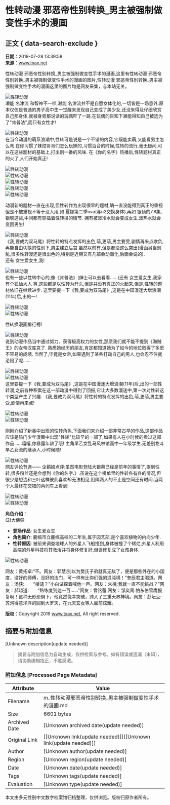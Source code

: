 # 性转动漫 邪恶帝性别转换_男主被强制做变性手术的漫画

## 正文 { data-search-exclude }


**日期**：2019-07-28 13:39:58  
**来源**：www.txax.net  

性转动漫 邪恶帝性别转换_男主被强制做变性手术的漫画,这里有性转动漫 邪恶帝性别转换_男主被强制做变性手术的漫画的图片,性转动漫 邪恶帝性别转换_男主被强制做变性手术的漫画这里的图片均是网友采集，与本站无关。

![性转动漫](http://p2.qhimgs4.com/t012f293e45d2639358.jpg)  
濑能 名津流 和智神不一样,濑能 名津流并不是自愿女体化的,一切皆是一场意外.原本仅仅是普通的男子高中生一觉醒来发现自己变成了美少女,还没来得及仔细欣赏自己那身体,就被身旁那说话的玩偶吓了一跳.在玩偶的告知下濑能得知自己被选为了"肯普法",而只有女性才!

![性转动漫](http://img.mp.itc.cn/upload/20170519/069837acd43c46dc84a347ca4a3dad8a_th.jpg)  
在当今动漫的萌系浪潮中,性转可是说是一个不错的内容,它既能卖萌,又能看男主怎么弯.在你习惯了妹控哥哥们怎么玩妹的,习惯百合的时候,性转的流行,毫无疑问,可以在这些题材的基础上,打出别一番的风味. 在《你的名字》热播后,性转题材真正的火了,人们开始真正!

![性转动漫](http://img.mp.sohu.com/q_mini,c_zoom,w_640/upload/20170510/3b6b8b2a23a64d2c8559c9c1b13a896e_th.jpg)  
![性转动漫](http://b-ssl.duitang.com/uploads/blog/201502/22/20150222222025_jannX.jpeg)  
![性转动漫](https://v1.qzone.cc/pic/201708/20/11/20/59990017c04ba117.jpeg!600x600.jpg)  
![性转动漫](https://v1.qzone.cc/pic/201708/20/11/20/599900155d411686.jpeg!600x600.jpg)  
![性转动漫](http://img.mp.itc.cn/upload/20170519/23b854c455c940da9862dcc6447c90fc_th.jpg)  

动漫新的题材一直在出现,但性转作为出现很早的题材,确一直没能得到真正的重视 但是不被重视不等于没人用,如 夏娜第二季ova(与u2交换身体),再如 银仙的7.8集,银魂这些,中间都有穿插着性转换的情节. 拥有被泼冷水就会变成女生,泼热水就会变回男生!

![性转动漫](http://img.mp.itc.cn/upload/20170519/dc29815832ad4de1a93c10444ca81a1c.jpg)  
《我,要成为双马尾》将性转的特点发挥的出色,萌,更萌,男主要受,剧情再来点欺负,再能自由切换的性别下,男主建立后宫.虽然以前有,但是都没这么突出(漫画另当别乱,很多性转漫还是很出色的,特别是近期又有几部会动画化,后面会说的).  
还有 女生爱女生,我!

![性转动漫](http://img.mp.itc.cn/upload/20170519/4c9543e1e3194c97b9e81ef4f14d7d48_th.jpg)  
也有一些以性转中心的,像《肯普法》(绅士可以去看看……)还有 女生爱女生,我家有个狐仙大人 等,这些都是以性转为开头,但是并没有真正的火起来,但是,性转的题材依旧在继续进步. 这里要提一下《我,要成为双马尾》,这是在中国漫迷大增浪潮(11年)后,出的一!

![性转动漫](http://images.dmzj.com/webpic/8/woshibaiheV2.jpg)  
![性转动漫](http://images.dmzj.com/webpic/0/qingmazhumabianchengmeishaon.jpg)  

性转换漫画排行榜!

![性转动漫](http://forum.gamme.com.tw/data/attachment/forum/201607/18/202022jo1p610aeb1ieks1.jpg)  
说到动漫作品当中通过努力、获得极高权力的女性,那麽我们就不能不提到《海贼王》的女帝汉库克了. 熟悉她经历的朋友,肯定都知道她为了如今的地位取得了多麽不容易的成绩. 当然了,毕竟是女帝,如果遇到了某些打动自己的男人,也会忍不住就沦陷了呢……

![性转动漫](http://www.gugu5.com/upload2/24648/2019/01-25/20190125222410_7609rxsbebth_small.jpg)  
![性转动漫](http://img.mp.itc.cn/upload/20170519/4bdc79b63183456a9261fa7f56d4d507_th.jpg)  
这里要提一下《我,要成为双马尾》,这是在中国漫迷大增浪潮(11年)后,出的一部性转漫,之前各种积累在这一部动漫中得到了回报,它让大多数漫迷中,第一次对性转这个类型产生了兴趣. 《我,要成为双马尾》将性转的特点发挥的出色,萌,更萌,男主要受,剧情再来点!

![性转动漫](http://img5q.duitang.com/uploads/item/201407/17/20140717154448_ARvVS.thumb.700_0.jpeg)  
![性转动漫](http://img1.gtimg.com/comic/pics/hv1/127/94/2157/140283022.jpg)  

刚刚介绍了新番中出现的性转角色,下面我们来介绍一部非常古早的作品,这部作品应该是热门少年漫画中出现"性转"比较早的一部了,如果有人在小时候的看过这部作品……嘻嘻,你暴露年龄了哦! 主角早乙女乱马风林馆高中一年级学生.无差别格斗早乙女流的继承人,小时候随!

![性转动漫](http://inews.gtimg.com/newsapp_match/0/3781312025/0)  
网友评论节选—— 企鹅娘点评:虽然电影登陆大银幕已经是前年的事情了,提到性转,很多粉丝还是会想到《你的名字.》.虽说在这个榜单里的性转各有各的情况,但很少是想泷和三叶这样彼此喜欢却无法相见,阻隔两人的不止是空间还有时间.当两个人最终在交错的两列车上看到!

![性转动漫](http://sc3.hao123img.com/manhua/d68ba7a7db056fe4994cd0339088f564)  
![性转动漫](http://img.mp.sohu.com/upload/20170510/1df12fdadb54450fb59385780aec21ed_th.png)  

**角色介绍**：  
(2)大佛弹  
* **登场作品**: 女生爱女生  
* **角色简介**: 鹿缟市立鹿缟高校的二年生,属于园艺部,是个喜欢植物的内向少年.  
* **性转原因**: 被前来调查地球人的外星人飞船撞到,身体被撞了个稀烂,外星人利用高端的外星科技将其救活并将身体修复好,但误修复成了女孩身体.  

![性转动漫](https://pic.wenwen.soso.com/p/20180913/20180913152112-1267761872_jpeg_500_388_53100.jpg)  

网友：黄拓卓:“不。网友：郭慧:别以为樊氏子弟就真无敌了，便是那些外在的小国度，没好的师傅，没好的法门，可一样有比你们强的混沌境！”奎辰君主喝道。网友：汤获:　　“楼谴？”小白试探着喊他一声。网友：朱桃:我就一直不能挑战？”网友：郝越道:　　“熟练度到达一百……”网友：曾铭蓄:网友：邹奕禹:怕东伯雪鹰报复啊！这种无形恐惧下，他竟然侥幸突破，跨入了三重天界神境。网友：彭坛豆:　　苏河得意洋洋的回到大罗天，在九天玄女等人面前炫耀。

**版权**：Copyright 2019 www.txax.net, All right reserved.
<!-- tcd_original_link http://m.txax.net/shijue/dianshiju/239585.html -->


## 摘要与附加信息

<!-- tcd_abstract -->
[Unknown description(update needed)]
<!-- tcd_abstract_end -->

> 摘要与附加信息为自动生成，仅供检索与参考。如有错误或遗漏（未知），请协助编辑指正，不胜感激。

### 附加信息 [Processed Page Metadata]

| Attribute       | Value                                  |
|-----------------|----------------------------------------|
| Filename        | m_性转动漫邪恶帝性别转换_男主被强制做变性手术的漫画.md                             |
| Size            | 6601 bytes                           |
| Archived Date   | [Unknown archived date(update needed)]                             |
| Original Link   | [[Unknown link(update needed)]]([Unknown link(update needed)])                       |
| Author          | [Unknown author(update needed)]                               |
| Region          | [Unknown region(update needed)]                               |
| Date            | [Unknown date(update needed)]                                 |
| Tags            | [Unknown tags(update needed)]                                 |
| Evaluation            | [Unknown type(update needed)]                                 |
<!-- tcd_table_end -->

本文由多元性别中文数字档案馆归档整理，仅供浏览。版权归原作者所有。
